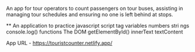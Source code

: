  An app for tour operators to count passengers on tour buses, assisting in managing tour schedules and ensuring no one is left behind at stops.

 ** An application to practice javascript
     script tag
     variables
     numbers
     stri ngs
     console.log()
     functions
     The DOM
     getElementById()
     innerText
     textContent

App URL - https://touristcounter.netlify.app/

